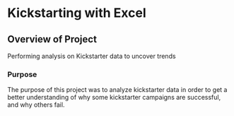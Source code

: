 # Kickstarting with Excel
## Overview of Project
Performing analysis on Kickstarter data to uncover trends
### Purpose
The purpose of this project was to analyze kickstarter data in order to get a better understanding of why some kickstarter campaigns are successful, and why others fail. 
